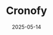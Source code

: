 ---  
layout: startup_page  
title: "Cronofy"  
id: "cronofy.com"  
permalink: "/cronofycronofy.com05142025/"  
website: "http://www.cronofy.com/"  
funding_round: "Growth Financing"  
funding_amount: "£15M"  
investors: "BGF"  
about: "Cronofy provides embedded scheduling infrastructure, enabling real-time and secure scheduling for businesses globally. Their platform integrates with existing calendars and business systems, streamlining complex scheduling processes and used by over 180,000 organizations worldwide. Their technology is used in recruitment, healthcare, and professional services, with a focus on security and privacy."  
markets: "Recruitment, Healthcare, Professional Services"  
hq: "Nottingham, England, United Kingdom"  
founded_year: "2016"  
linkedin: "https://www.linkedin.com/company/cronofy"  
twitter: "@cronofy"  
instagram: ""  
facebook: ""  
crunchbase: "https://www.crunchbase.com/organization/one-diary"  
pitchbook: "https://pitchbook.com/profiles/company/113133-79"  

date_display: "14-May-2025"  
date: "2025-05-14"

# SEO Optimization  
meta_title: "Cronofy - Growth Financing Funding (£15M)"  
meta_description: "Cronofy, Cronofy provides embedded scheduling infrastructure, enabling real-time and secure scheduling for businesses globally. Their platform integrates with ..."  
meta_keywords: "Cronofy, Recruitment, Healthcare, Professional Services, Growth Financing funding"  
canonical_url: "https://startup.projectstartups.com/cronofycronofy.com05142025/"  
---